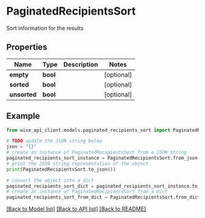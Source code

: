 # PaginatedRecipientsSort

Sort information for the results

## Properties

Name | Type | Description | Notes
------------ | ------------- | ------------- | -------------
**empty** | **bool** |  | [optional] 
**sorted** | **bool** |  | [optional] 
**unsorted** | **bool** |  | [optional] 

## Example

```python
from wise_api_client.models.paginated_recipients_sort import PaginatedRecipientsSort

# TODO update the JSON string below
json = "{}"
# create an instance of PaginatedRecipientsSort from a JSON string
paginated_recipients_sort_instance = PaginatedRecipientsSort.from_json(json)
# print the JSON string representation of the object
print(PaginatedRecipientsSort.to_json())

# convert the object into a dict
paginated_recipients_sort_dict = paginated_recipients_sort_instance.to_dict()
# create an instance of PaginatedRecipientsSort from a dict
paginated_recipients_sort_from_dict = PaginatedRecipientsSort.from_dict(paginated_recipients_sort_dict)
```
[[Back to Model list]](../README.md#documentation-for-models) [[Back to API list]](../README.md#documentation-for-api-endpoints) [[Back to README]](../README.md)


